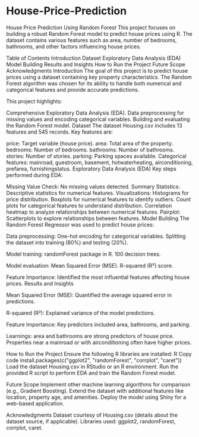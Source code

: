 # House-Price-Prediction

House Price Prediction Using Random Forest
This project focuses on building a robust Random Forest model to predict house prices using R. The dataset contains various features such as area, number of bedrooms, bathrooms, and other factors influencing house prices.

Table of Contents
Introduction
Dataset
Exploratory Data Analysis (EDA)
Model Building
Results and Insights
How to Run the Project
Future Scope
Acknowledgments
Introduction
The goal of this project is to predict house prices using a dataset containing key property characteristics. The Random Forest algorithm was chosen for its ability to handle both numerical and categorical features and provide accurate predictions.

This project highlights:

Comprehensive Exploratory Data Analysis (EDA).
Data preprocessing for missing values and encoding categorical variables.
Building and evaluating the Random Forest model.
Dataset
The dataset Housing.csv includes 13 features and 545 records. Key features are:

price: Target variable (house price).
area: Total area of the property.
bedrooms: Number of bedrooms.
bathrooms: Number of bathrooms.
stories: Number of stories.
parking: Parking spaces available.
Categorical features: mainroad, guestroom, basement, hotwaterheating, airconditioning, prefarea, furnishingstatus.
Exploratory Data Analysis (EDA)
Key steps performed during EDA:

Missing Value Check: No missing values detected.
Summary Statistics: Descriptive statistics for numerical features.
Visualizations:
Histograms for price distribution.
Boxplots for numerical features to identify outliers.
Count plots for categorical features to understand distribution.
Correlation heatmap to analyze relationships between numerical features.
Pairplot: Scatterplots to explore relationships between features.
Model Building
The Random Forest Regressor was used to predict house prices:

Data preprocessing:
One-hot encoding for categorical variables.
Splitting the dataset into training (80%) and testing (20%).

Model training:
randomForest package in R.
100 decision trees.

Model evaluation:
Mean Squared Error (MSE).
R-squared (R²) score.

Feature Importance:
Identified the most influential features affecting house prices.
Results and Insights

Mean Squared Error (MSE): Quantified the average squared error in predictions.

R-squared (R²): Explained variance of the model predictions.

Feature Importance:
Key predictors included area, bathrooms, and parking.

Learnings:
area and bathrooms are strong predictors of house price.
Properties near a mainroad or with airconditioning often have higher prices.

How to Run the Project
Ensure the following R libraries are installed:
R
Copy code
install.packages(c("ggplot2", "randomForest", "corrplot", "caret"))
Load the dataset Housing.csv in RStudio or an R environment.
Run the provided R script to perform EDA and train the Random Forest model.

Future Scope
Implement other machine learning algorithms for comparison (e.g., Gradient Boosting).
Extend the dataset with additional features like location, property age, and amenities.
Deploy the model using Shiny for a web-based application.

Acknowledgments
Dataset courtesy of Housing.csv (details about the dataset source, if applicable).
Libraries used: ggplot2, randomForest, corrplot, caret.
